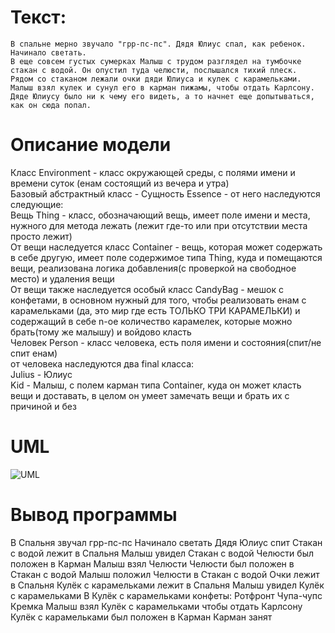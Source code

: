 # Текст:
```
В спальне мерно звучало "грр-пс-пс". Дядя Юлиус спал, как ребенок. Начинало светать.
В еще совсем густых сумерках Малыш с трудом разглядел на тумбочке стакан с водой. Он опустил туда челюсти, послышался тихий плеск.
Рядом со стаканом лежали очки дяди Юлиуса и кулек с карамельками. Малыш взял кулек и сунул его в карман пижамы, чтобы отдать Карлсону.
Дяде Юлиусу было ни к чему его видеть, а то начнет еще допытываться, как он сюда попал.
```

# Описание модели
Класс Environment - класс окружающей среды, с полями имени и времени суток (енам состоящий из вечера и утра)  
Базовый абстрактный класс - Сущность Essence - от него наследуются следующие:  
Вещь Thing - класс, обозначающий вещь, имеет поле имени и места, нужного для метода лежать (лежит где-то или при отсутствии места просто лежит)  
От вещи наследуется класс Container - вещь, которая может содержать в себе другую, имеет поле содержимое типа Thing, куда и помещаются вещи, реализована логика добавления(с проверкой на свободное место) и удаления вещи   
От вещи также наследуется особый класс CandyBag - мешок с конфетами, в основном нужный для того, чтобы реализовать енам с карамельками (да, это мир где есть ТОЛЬКО ТРИ КАРАМЕЛЬКИ) и содержащий в себе n-ое количество карамелек, которые можно брать(тому же малышу) и войдово класть  
Человек Person - класс человека, есть поля имени и состояния(спит/не спит енам)  
от человека наследуются два final класса:  
Julius - Юлиус  
Kid - Малыш, с полем карман типа Container, куда он может класть вещи и доставать, в целом он умеет замечать вещи и брать их с причиной и без  

# UML
![UML](https://github.com/nikzarch/lab3/assets/153365178/b5f4d561-37ec-4d89-aec7-749e53372f65)

# Вывод программы  
В Спальня звучал грр-пс-пс
Начинало светать
Дядя Юлиус спит
Стакан с водой лежит в Спальня
Малыш увидел Стакан с водой
Челюсти был положен в Карман
Малыш взял Челюсти
Челюсти был положен в Стакан с водой
Малыш положил Челюсти в Стакан с водой
Очки лежит в Спальня
Кулёк с карамельками лежит в Спальня
Малыш увидел Кулёк с карамельками
В Кулёк с карамельками конфеты: Ротфронт Чупа-чупс Кремка 
Малыш взял Кулёк с карамельками чтобы отдать Карлсону
Кулёк с карамельками был положен в Карман
Карман занят



